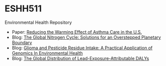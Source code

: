 # ESHH511
Environmental Health Repository

 * Paper: [Reducing the Warming Effect of Asthma Care in the U.S.](https://docs.google.com/document/d/17ZraAnLnqFSJeaeSBb-zuxwyYlx30SAXlyRvj_9o0Mg/)
 * Blog: [The Global Nitrogen Cycle: Solutions for an Overstepped Planetary Boundary ](https://sakai.ohsu.edu/direct/blog-entry/8af1c3607fb63988017ff53490eb001b)
 * Blog: [Glioma and Pesticide Residue Intake: A Practical Application of Genomics In Environmental Health ](https://sakai.ohsu.edu/direct/blog-entry/8af1c3607fb6398801801956b2980057)
 * Blog: [The Global Distribution of Lead-Exposure-Attributable DALYs](https://sakai.ohsu.edu/direct/blog-entry/8af1c3607fb63988018039f1960a008a)